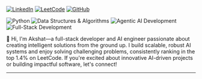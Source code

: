 [![LinkedIn](https://img.shields.io/badge/LinkedIn-Akshat%20Joshi-blue?logo=linkedin)](https://www.linkedin.com/in/akkijoshi0511/)
[![LeetCode](https://img.shields.io/badge/LeetCode-AKKI0511-orange?logo=leetcode)](https://leetcode.com/u/AKKI0511/)
[![GitHub](https://img.shields.io/badge/GitHub-AKKI0511-black?logo=github)](https://github.com/AKKI0511/)

![Python](https://img.shields.io/badge/Python-Expert-blue?logo=python&logoColor=white)
![Data Structures & Algorithms](https://img.shields.io/badge/Data%20Structures%20and%20Algorithms-Advanced-green)
![Agentic AI Development](https://img.shields.io/badge/Agentic%20AI%20Development-Innovative-purple)
![Full-Stack Development](https://img.shields.io/badge/Full--Stack%20Development-Proficient-orange?logo=javascript&logoColor=white)

👋 Hi, I'm Akshat—a full-stack developer and AI engineer passionate about creating intelligent solutions from the ground up. I build scalable, robust AI systems and enjoy solving challenging problems, consistently ranking in the top 1.4% on LeetCode. If you're excited about innovative AI-driven projects or building impactful software, let's connect!

---

<!--

![Python](https://img.shields.io/badge/Python-Expert-blue)
![Django](https://img.shields.io/badge/Django-Intermediate-green)
![React](https://img.shields.io/badge/React-Intermediate-blue)
![LeetCode](https://img.shields.io/badge/LeetCode-Top%207%25-orange)

![Akshat's GitHub stats](https://github-readme-stats.vercel.app/api?username=AKKI0511&show_icons=true&theme=radical)

![Top Languages](https://github-readme-stats.vercel.app/api/top-langs/?username=AKKI0511&layout=compact&theme=radical)

**AKKI0511/AKKI0511** is a ✨ _special_ ✨ repository because its `README.md` (this file) appears on your GitHub profile.

Here are some ideas to get you started:

- 🔭 I’m currently working on ...
- 🌱 I’m currently learning ...
- 👯 I’m looking to collaborate on ...
- 🤔 I’m looking for help with ...
- 💬 Ask me about ...
- 📫 How to reach me: ...
- 😄 Pronouns: ...
- ⚡ Fun fact: ...
-->
